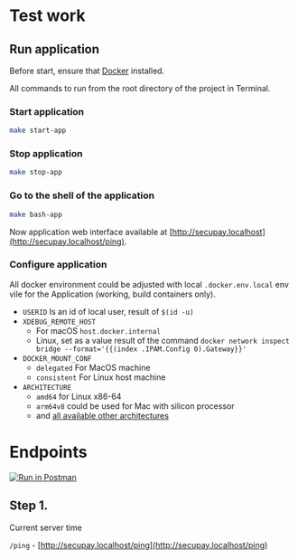 # Test work

## Run application

Before start, ensure that [Docker](https://docs.docker.com/get-docker/) installed.

All commands to run from the root directory of the project in Terminal.

### Start application
```sh
make start-app
```

### Stop application
```sh
make stop-app
```

### Go to the shell of the application
```sh
make bash-app
```

Now application web interface available at [http://secupay.localhost](http://secupay.localhost/ping).

### Configure application

All docker environment could be adjusted with local `.docker.env.local` env vile for 
the Application (working, build containers only).


- `USERID` Is an id of local user, result of `$(id -u)`
- `XDEBUG_REMOTE_HOST` 
  - For macOS `host.docker.internal`
  - Linux, set as a value result of the command `docker network inspect bridge --format='{{(index .IPAM.Config 0).Gateway}}'`
- `DOCKER_MOUNT_CONF` 
  - `delegated` For MacOS machine
  - `consistent` For Linux host machine
- `ARCHITECTURE`
  - `amd64` for Linux x86-64
  - `arm64v8` could be used for Mac with silicon processor
  - and [all available other architectures](https://docs.docker.com/build/building/multi-platform/)


# Endpoints

[![Run in Postman](https://run.pstmn.io/button.svg)](https://app.getpostman.com/run-collection/391045-a888983e-d00d-4f2f-9571-88764da9dc5d?action=collection%2Ffork&collection-url=entityId%3D391045-a888983e-d00d-4f2f-9571-88764da9dc5d%26entityType%3Dcollection%26workspaceId%3De9bc2bc0-d42d-4df8-8ab1-a627e82e9cb0)

## Step 1.

Current server time

`/ping` - [http://secupay.localhost/ping](http://secupay.localhost/ping)



